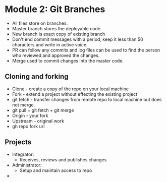 # Module 2: Git Branches

* All files store on branches.
* Master branch stores the deployable code.
* New branch is exact copy of existing branch
* Don't end commit messages with a period, keep it less than 50 characters and write in active voice. 
* PR can follow any commits and log files can be used to find the person who reviewed and approved the changes. 
* Merge used to commit changes into the master code. 

## Cloning and forking 
* Clone - create a copy of the repo on your local machine
* Fork - extend a project without effecting the existing project
* git fetch - transfer changes from remote repo to local machine but does not merge.
* git pull = git fetch + git merge
* Origin - your fork
* Upstream - original work
* gh repo fork url 

## Projects
* Integrator:
    * Receives, reviews and publishes changes
* Administrator:
    * Setup and maintain access to repo 
*